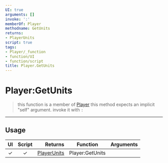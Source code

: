 ```yaml
---
UI: true
arguments: []
invoke: ':'
memberOf: Player
methodname: GetUnits
returns:
- PlayerUnits
script: true
tags:
- Player/_function
- function/UI
- function/script
title: Player.GetUnits
---
```

# Player:GetUnits
> this function is a member of [Player](civ-6/lua/Player.md)
> this method expects an implicit "self" argument. invoke it with `:`
-----
## Usage
|  UI | Script | Returns | Function | Arguments |
|:---:|:------:|-------:|:--------:|:---------|
|✓|✓|[PlayerUnits](civ-6/lua/PlayerUnits.md)|Player:GetUnits||
